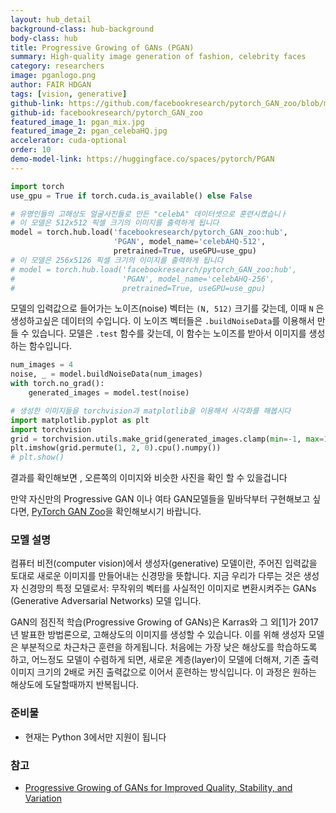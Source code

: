 ```yaml
---
layout: hub_detail
background-class: hub-background
body-class: hub
title: Progressive Growing of GANs (PGAN)
summary: High-quality image generation of fashion, celebrity faces
category: researchers
image: pganlogo.png
author: FAIR HDGAN
tags: [vision, generative]
github-link: https://github.com/facebookresearch/pytorch_GAN_zoo/blob/master/models/progressive_gan.py
github-id: facebookresearch/pytorch_GAN_zoo
featured_image_1: pgan_mix.jpg
featured_image_2: pgan_celebaHQ.jpg
accelerator: cuda-optional
order: 10
demo-model-link: https://huggingface.co/spaces/pytorch/PGAN
---
```



```python
import torch
use_gpu = True if torch.cuda.is_available() else False

# 유명인들의 고해상도 얼굴사진들로 만든 "celebA" 데이터셋으로 훈련시켰습니ㅏ
# 이 모델은 512x512 픽셀 크기의 이미지를 출력하게 됩니다
model = torch.hub.load('facebookresearch/pytorch_GAN_zoo:hub',
                       'PGAN', model_name='celebAHQ-512',
                       pretrained=True, useGPU=use_gpu)
# 이 모델은 256x5126 픽셀 크기의 이미지를 출력하게 됩니다
# model = torch.hub.load('facebookresearch/pytorch_GAN_zoo:hub',
#                        'PGAN', model_name='celebAHQ-256',
#                        pretrained=True, useGPU=use_gpu)
```

모델의 입력값으로 들어가는 노이즈(noise) 벡터는 `(N, 512)` 크기를 갖는데, 이때 `N` 은 생성하고싶은 데이터의 수입니다.
이 노이즈 벡터들은 `.buildNoiseData`를 이용해서 만들 수 있습니다.
모델은 `.test` 함수를 갖는데, 이 함수는 노이즈를 받아서 이미지를 생성하는 함수입니다.

```python
num_images = 4
noise, _ = model.buildNoiseData(num_images)
with torch.no_grad():
    generated_images = model.test(noise)

# 생성한 이미지들을 torchvision과 matplotlib을 이용해서 시각화를 해봅시다
import matplotlib.pyplot as plt
import torchvision
grid = torchvision.utils.make_grid(generated_images.clamp(min=-1, max=1), scale_each=True, normalize=True)
plt.imshow(grid.permute(1, 2, 0).cpu().numpy())
# plt.show()
```

결과를 확인해보면 , 오른쪽의 이미지와 비슷한 사진을 확인 할 수 있을겁니다

만약 자신만의 Progressive GAN 이나 여타 GAN모델들을 밑바닥부터 구현해보고 싶다면, [PyTorch GAN Zoo](https://github.com/facebookresearch/pytorch_GAN_zoo)을 확인해보시기 바랍니다.

### 모멜 설명

컴퓨터 비전(computer vision)에서 생성자(generative) 모델이란, 주어진 입력값을 토대로 새로운 이미지를 만들어내는 신경망을 뜻합니다.
지금 우리가 다루는 것은 생성자 신경망의 특정 모델로서: 무작위의 벡터를 사실적인 이미지로 변환시켜주는 GANs (Generative Adversarial Networks) 모델 입니다.

GAN의 점진적 학습(Progressive Growing of GANs)은 Karras와 그 외[1]가 2017년 발표한 방법론으로, 고해상도의 이미지를 생성할 수 있습니다. 이를 위해 생성자 모델은 부분적으로 차근차근 훈련을 하게됩니다. 처음에는 가장 낮은 해상도를 학습하도록 하고, 어느정도 모델이 수렴하게 되면, 새로운 계층(layer)이 모델에 더해져, 기존 출력 이미지 크기의 2배로 커진 출력값으로 이어서 훈련하는 방식입니다. 이 과정은 원하는 해상도에 도달할때까지 반복됩니다.

### 준비물

- 현재는 Python 3에서만 지원이 됩니다

### 참고

- [Progressive Growing of GANs for Improved Quality, Stability, and Variation](https://arxiv.org/abs/1710.10196)
